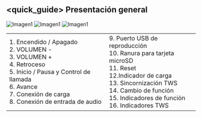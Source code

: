 ## <quick_guide> Presentación general

![Imagen1](http://static.energysistem.com/images/manuals/44367/59ddd7a6d4a08.jpg)
![Imagen1](http://static.energysistem.com/images/manuals/44367/59ddd7f25eb95.jpg)
![Imagen1](http://static.energysistem.com/images/manuals/44367/59ddd9ef8a2dd.jpg)

|  |  |
|:-------|:-------|
|1.	Encendido / Apagado <br>2. VOLUMEN -<br>3. VOLUMEN +<br>4. Retroceso<br>5. Inicio / Pausa y Control de llamada<br>6. Avance<br>7.	Conexión de carga<br>8. Conexión de entrada de audio<br>|9. Puerto USB de reproducción<br>10. Ranura para tarjeta microSD<br>11. Reset<br>12.Indicador de carga<br>13. Sincornización TWS<br>14. Cambio de función<br>15. Indicadores de función<br>16. Indicadores TWS|  
